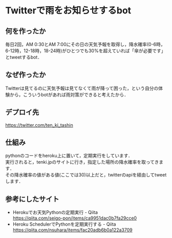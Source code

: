 # Twitterで雨をお知らせするbot

## 何を作ったか
毎日2回，AM 0:30とAM 7:00にその日の天気予報を取得し，降水確率(0-6時，6-12時，12-18時，18-24時)がひとつでも30%を超えていれば「傘が必要です」とtweetするbot．

## なぜ作ったか
Twitterは見てるのに天気予報は見てなくて雨が降って困った，という自分の体験から，こういうbotがあれば雨対策ができると考えたから．

## デプロイ先
https://twitter.com/ten_ki_tashin

## 仕組み
pythonのコードをheroku上に置いて，定期実行をしています．  
実行されると，tenki.jpのサイトに行き，指定した場所の降水確率を取ってきます．  
その降水確率の値がある値(ここでは30)以上だと，twitterのapiを経由してtweetします．  

## 参考にしたサイト

- Herokuでお天気Pythonの定期実行 - Qiita  
https://qiita.com/seigo-pon/items/ca9951dac0b7fa29cce0  
- Heroku SchedulerでPythonを定期実行する - Qiita  
https://qiita.com/nsuhara/items/fac20adb6b0a122a3709
